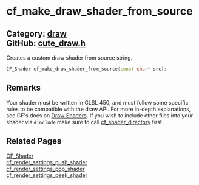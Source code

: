 [//]: # (This file is automatically generated by Cute Framework's docs parser.)
[//]: # (Do not edit this file by hand!)
[//]: # (See: https://github.com/RandyGaul/cute_framework/blob/master/samples/docs_parser.cpp)
[](../header.md ':include')

# cf_make_draw_shader_from_source

Category: [draw](/api_reference?id=draw)  
GitHub: [cute_draw.h](https://github.com/RandyGaul/cute_framework/blob/master/include/cute_draw.h)  
---

Creates a custom draw shader from source string.

```cpp
CF_Shader cf_make_draw_shader_from_source(const char* src);
```

## Remarks

Your shader must be written in GLSL 450, and must follow some specific rules to be compatible with the draw API. For more in-depth explanations,
see CF's docs on [Draw Shaders](https://randygaul.github.io/cute_framework/#/topics/drawing?id=shaders). If you wish to include other files into
your shader via `#include` make sure to call [cf_shader_directory](/graphics/cf_shader_directory.md) first.

## Related Pages

[CF_Shader](/graphics/cf_shader.md)  
[cf_render_settings_push_shader](/draw/cf_render_settings_push_shader.md)  
[cf_render_settings_pop_shader](/draw/cf_render_settings_pop_shader.md)  
[cf_render_settings_peek_shader](/draw/cf_render_settings_peek_shader.md)  
